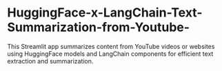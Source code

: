 # HuggingFace-x-LangChain-Text-Summarization-from-Youtube-
This Streamlit app summarizes content from YouTube videos or websites using HuggingFace models and LangChain components for efficient text extraction and summarization.
